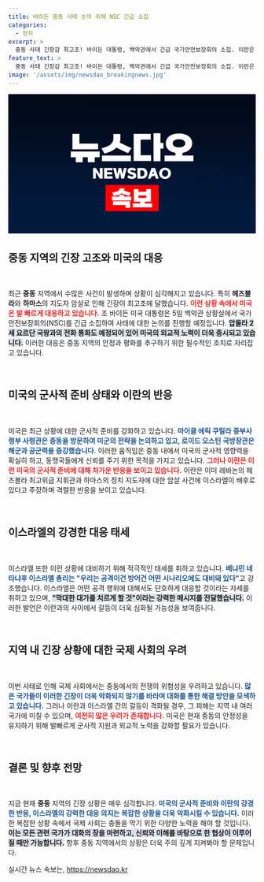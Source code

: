 ```yaml
---
title: 바이든 중동 사태 논의 위해 NSC 긴급 소집
categories:
  - 정치
excerpt: >
  중동 사태 긴장감 최고조! 바이든 대통령, 백악관에서 긴급 국가안전보장회의 소집. 이란은 보복 예고, 이스라엘은 전면전 준비 완료. 전운이 감도는 이 지역에서의 향후 전개가 주목받고 있다.
feature_text: >
  중동 사태 긴장감 최고조! 바이든 대통령, 백악관에서 긴급 국가안전보장회의 소집. 이란은 보복 예고, 이스라엘은 전면전 준비 완료. 전운이 감도는 이 지역에서의 향후 전개가 주목받고 있다.
image: '/assets/img/newsdao_breakingnews.jpg'
---
```


<p><img src="/assets/img/newsdao_breakingnews.jpg" alt="bookingtag 속보" /></p>

<h2 data-ke-size="size26">중동 지역의 긴장 고조와 미국의 대응</h2>

<p data-ke-size="size16">&nbsp;</p>

<p>최근 <strong>중동</strong> 지역에서 수많은 사건이 발생하며 상황이 심각해지고 있습니다. 특히 <strong>헤즈볼라</strong>와 <strong>하마스</strong>의 지도자 암살로 인해 긴장이 최고조에 달했습니다. <b><span style="color: #ee2323;">이런 상황 속에서 미국은 발 빠르게 대응하고 있습니다.</span></b> 조 바이든 미국 대통령은 5일 백악관 상황실에서 국가안전보장회의(NSC)를 긴급 소집하여 사태에 대한 논의를 진행할 예정입니다. <b><span style="background-color: #21538527;">압둘라 2세 요르단 국왕과의 전화 통화도 예정되어 있어 미국의 외교적 노력이 더욱 중시되고 있습니다.</span></b> 이러한 대응은 중동 지역의 안정과 평화를 추구하기 위한 필수적인 조치로 자리잡고 있습니다.</p>

<p data-ke-size="size16">&nbsp;</p>

<h2 data-ke-size="size26">미국의 군사적 준비 상태와 이란의 반응</h2>

<p data-ke-size="size16">&nbsp;</p>

<p>미국은 최근 상황에 대한 군사적 준비를 강화하고 있습니다. <b><span style="color: #1a5490;">마이클 에릭 쿠릴라 중부사령부 사령관은 중동을 방문하여 미군의 전략을 논의하고 있고, 로이드 오스틴 국방장관은 해군과 공군력을 증강했습니다.</span></b> 이러한 움직임은 중동 내에서 미국의 군사적 영향력을 확실히 하고, 동맹국들에게 신뢰를 주기 위한 목적을 가지고 있습니다. <b><span style="color: #ee2323;">그러나 이란은 이런 미국의 군사적 준비에 대해 차가운 반응을 보이고 있습니다.</span></b> 이란은 이미 레바논의 헤즈볼라 최고위급 지휘관과 하마스의 정치 지도자에 대한 암살 사건에 이스라엘이 배후로 있다고 주장하며 격렬한 반응을 보이고 있습니다.</p>

<p data-ke-size="size16">&nbsp;</p>

<h2 data-ke-size="size26">이스라엘의 강경한 대응 태세</h2>

<p data-ke-size="size16">&nbsp;</p>

<p>이스라엘 또한 이런 상황에 대비하기 위해 적극적인 태세를 취하고 있습니다. <b><span style="color: #1a5490;">베냐민 네타냐후 이스라엘 총리는 "우리는 공격이건 방어건 어떤 시나리오에도 대비돼 있다"</span></b>고 강조했습니다. 이스라엘은 어떤 공격 행위에 대해서도 단호하게 대응할 것이라는 자세를 취하고 있으며, <b><span style="background-color: #21538527;">"막대한 대가를 치르게 할 것"이라는 강력한 메시지를 전달했습니다.</span></b> 이러한 발언은 이란과의 사이에서 갈등이 더욱 심화될 가능성을 보여줍니다.</p>

<p data-ke-size="size16">&nbsp;</p>

<h2 data-ke-size="size26">지역 내 긴장 상황에 대한 국제 사회의 우려</h2>

<p data-ke-size="size16">&nbsp;</p>

<p>이번 사태로 인해 국제 사회에서는 중동에서의 전쟁의 위험성을 우려하고 있습니다. <b><span style="color: #1a5490;">많은 국가들이 이러한 긴장이 더욱 악화되지 않기를 바라며 대화를 통한 해결 방안을 모색하고 있습니다.</span></b> 그러나 이란과 이스라엘 간의 갈등이 격화될 경우, 그 피해는 지역 내 여러 국가에 미칠 수 있으며, <b><span style="color: #ee2323;">여전히 많은 우려가 존재합니다.</span></b> 미국은 현재 중동의 안정성을 유지하기 위해 발빠르게 군사적 지원과 외교적 노력을 강화할 필요가 있습니다.</p>

<p data-ke-size="size16">&nbsp;</p>

<h2 data-ke-size="size26">결론 및 향후 전망</h2>

<p data-ke-size="size16">&nbsp;</p>

<p>지금 현재 <strong>중동</strong> 지역의 긴장 상황은 매우 심각합니다. <b><span style="color: #1a5490;">미국의 군사적 준비와 이란의 강경한 반응, 이스라엘의 강력한 대응 의지는 복잡한 상황을 더욱 악화시킬 수 있습니다.</span></b> 이러한 복잡한 상황 속에서 국제 사회는 충돌을 막기 위한 다양한 노력을 해야 할 것입니다. <b><span style="background-color: #21538527;">이는 모든 관련 국가가 대화의 장을 마련하고, 신뢰와 이해를 바탕으로 한 협상이 이루어질 때만 가능합니다.</span></b> 향후 중동 지역에서의 상황은 더욱 주의 깊게 지켜봐야 할 문제입니다.</p>
실시간 뉴스 속보는, <a href="https://newsdao.kr" rel="dofollow">https://newsdao.kr</a>


